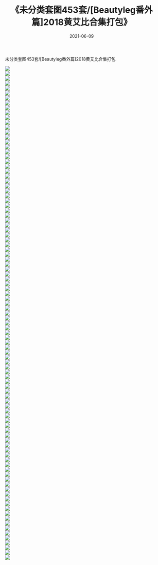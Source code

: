 ﻿---
layout: post
title:  《未分类套图453套/[Beautyleg番外篇]2018黄艾比合集打包》
date:   2021-06-09
img: http://pic.660000.xyz/1:/网络美图/2021/未分类套图453套/[Beautyleg番外篇]2018黄艾比合集打包/000.jpg
categories: [美女, 清纯, 唯美]
---

未分类套图453套/[Beautyleg番外篇]2018黄艾比合集打包

 ![](http://pic.660000.xyz/1:/网络美图/2021/未分类套图453套/[Beautyleg番外篇]2018黄艾比合集打包/001.jpg) <br>![](http://pic.660000.xyz/1:/网络美图/2021/未分类套图453套/[Beautyleg番外篇]2018黄艾比合集打包/002.jpg) <br>![](http://pic.660000.xyz/1:/网络美图/2021/未分类套图453套/[Beautyleg番外篇]2018黄艾比合集打包/003.jpg) <br>![](http://pic.660000.xyz/1:/网络美图/2021/未分类套图453套/[Beautyleg番外篇]2018黄艾比合集打包/004.jpg) <br>![](http://pic.660000.xyz/1:/网络美图/2021/未分类套图453套/[Beautyleg番外篇]2018黄艾比合集打包/005.jpg) <br>![](http://pic.660000.xyz/1:/网络美图/2021/未分类套图453套/[Beautyleg番外篇]2018黄艾比合集打包/006.jpg) <br>![](http://pic.660000.xyz/1:/网络美图/2021/未分类套图453套/[Beautyleg番外篇]2018黄艾比合集打包/007.jpg) <br>![](http://pic.660000.xyz/1:/网络美图/2021/未分类套图453套/[Beautyleg番外篇]2018黄艾比合集打包/008.jpg) <br>![](http://pic.660000.xyz/1:/网络美图/2021/未分类套图453套/[Beautyleg番外篇]2018黄艾比合集打包/009.jpg) <br>![](http://pic.660000.xyz/1:/网络美图/2021/未分类套图453套/[Beautyleg番外篇]2018黄艾比合集打包/010.jpg) <br>![](http://pic.660000.xyz/1:/网络美图/2021/未分类套图453套/[Beautyleg番外篇]2018黄艾比合集打包/011.jpg) <br>![](http://pic.660000.xyz/1:/网络美图/2021/未分类套图453套/[Beautyleg番外篇]2018黄艾比合集打包/012.jpg) <br>![](http://pic.660000.xyz/1:/网络美图/2021/未分类套图453套/[Beautyleg番外篇]2018黄艾比合集打包/013.jpg) <br>![](http://pic.660000.xyz/1:/网络美图/2021/未分类套图453套/[Beautyleg番外篇]2018黄艾比合集打包/014.jpg) <br>![](http://pic.660000.xyz/1:/网络美图/2021/未分类套图453套/[Beautyleg番外篇]2018黄艾比合集打包/015.jpg) <br>![](http://pic.660000.xyz/1:/网络美图/2021/未分类套图453套/[Beautyleg番外篇]2018黄艾比合集打包/016.jpg) <br>![](http://pic.660000.xyz/1:/网络美图/2021/未分类套图453套/[Beautyleg番外篇]2018黄艾比合集打包/017.jpg) <br>![](http://pic.660000.xyz/1:/网络美图/2021/未分类套图453套/[Beautyleg番外篇]2018黄艾比合集打包/018.jpg) <br>![](http://pic.660000.xyz/1:/网络美图/2021/未分类套图453套/[Beautyleg番外篇]2018黄艾比合集打包/019.jpg) <br>![](http://pic.660000.xyz/1:/网络美图/2021/未分类套图453套/[Beautyleg番外篇]2018黄艾比合集打包/020.jpg) <br>![](http://pic.660000.xyz/1:/网络美图/2021/未分类套图453套/[Beautyleg番外篇]2018黄艾比合集打包/021.jpg) <br>![](http://pic.660000.xyz/1:/网络美图/2021/未分类套图453套/[Beautyleg番外篇]2018黄艾比合集打包/022.jpg) <br>![](http://pic.660000.xyz/1:/网络美图/2021/未分类套图453套/[Beautyleg番外篇]2018黄艾比合集打包/023.jpg) <br>![](http://pic.660000.xyz/1:/网络美图/2021/未分类套图453套/[Beautyleg番外篇]2018黄艾比合集打包/024.jpg) <br>![](http://pic.660000.xyz/1:/网络美图/2021/未分类套图453套/[Beautyleg番外篇]2018黄艾比合集打包/025.jpg) <br>![](http://pic.660000.xyz/1:/网络美图/2021/未分类套图453套/[Beautyleg番外篇]2018黄艾比合集打包/026.jpg) <br>![](http://pic.660000.xyz/1:/网络美图/2021/未分类套图453套/[Beautyleg番外篇]2018黄艾比合集打包/027.jpg) <br>![](http://pic.660000.xyz/1:/网络美图/2021/未分类套图453套/[Beautyleg番外篇]2018黄艾比合集打包/028.jpg) <br>![](http://pic.660000.xyz/1:/网络美图/2021/未分类套图453套/[Beautyleg番外篇]2018黄艾比合集打包/029.jpg) <br>![](http://pic.660000.xyz/1:/网络美图/2021/未分类套图453套/[Beautyleg番外篇]2018黄艾比合集打包/030.jpg) <br>![](http://pic.660000.xyz/1:/网络美图/2021/未分类套图453套/[Beautyleg番外篇]2018黄艾比合集打包/031.jpg) <br>![](http://pic.660000.xyz/1:/网络美图/2021/未分类套图453套/[Beautyleg番外篇]2018黄艾比合集打包/032.jpg) <br>![](http://pic.660000.xyz/1:/网络美图/2021/未分类套图453套/[Beautyleg番外篇]2018黄艾比合集打包/033.jpg) <br>![](http://pic.660000.xyz/1:/网络美图/2021/未分类套图453套/[Beautyleg番外篇]2018黄艾比合集打包/034.jpg) <br>![](http://pic.660000.xyz/1:/网络美图/2021/未分类套图453套/[Beautyleg番外篇]2018黄艾比合集打包/035.jpg) <br>![](http://pic.660000.xyz/1:/网络美图/2021/未分类套图453套/[Beautyleg番外篇]2018黄艾比合集打包/036.jpg) <br>![](http://pic.660000.xyz/1:/网络美图/2021/未分类套图453套/[Beautyleg番外篇]2018黄艾比合集打包/037.jpg) <br>![](http://pic.660000.xyz/1:/网络美图/2021/未分类套图453套/[Beautyleg番外篇]2018黄艾比合集打包/038.jpg) <br>![](http://pic.660000.xyz/1:/网络美图/2021/未分类套图453套/[Beautyleg番外篇]2018黄艾比合集打包/039.jpg) <br>![](http://pic.660000.xyz/1:/网络美图/2021/未分类套图453套/[Beautyleg番外篇]2018黄艾比合集打包/040.jpg) <br>![](http://pic.660000.xyz/1:/网络美图/2021/未分类套图453套/[Beautyleg番外篇]2018黄艾比合集打包/041.jpg) <br>![](http://pic.660000.xyz/1:/网络美图/2021/未分类套图453套/[Beautyleg番外篇]2018黄艾比合集打包/042.jpg) <br>![](http://pic.660000.xyz/1:/网络美图/2021/未分类套图453套/[Beautyleg番外篇]2018黄艾比合集打包/043.jpg) <br>![](http://pic.660000.xyz/1:/网络美图/2021/未分类套图453套/[Beautyleg番外篇]2018黄艾比合集打包/044.jpg) <br>![](http://pic.660000.xyz/1:/网络美图/2021/未分类套图453套/[Beautyleg番外篇]2018黄艾比合集打包/045.jpg) <br>![](http://pic.660000.xyz/1:/网络美图/2021/未分类套图453套/[Beautyleg番外篇]2018黄艾比合集打包/046.jpg) <br>![](http://pic.660000.xyz/1:/网络美图/2021/未分类套图453套/[Beautyleg番外篇]2018黄艾比合集打包/047.jpg) <br>![](http://pic.660000.xyz/1:/网络美图/2021/未分类套图453套/[Beautyleg番外篇]2018黄艾比合集打包/048.jpg) <br>![](http://pic.660000.xyz/1:/网络美图/2021/未分类套图453套/[Beautyleg番外篇]2018黄艾比合集打包/049.jpg) <br>![](http://pic.660000.xyz/1:/网络美图/2021/未分类套图453套/[Beautyleg番外篇]2018黄艾比合集打包/050.jpg) <br>![](http://pic.660000.xyz/1:/网络美图/2021/未分类套图453套/[Beautyleg番外篇]2018黄艾比合集打包/051.jpg) <br>![](http://pic.660000.xyz/1:/网络美图/2021/未分类套图453套/[Beautyleg番外篇]2018黄艾比合集打包/052.jpg) <br>![](http://pic.660000.xyz/1:/网络美图/2021/未分类套图453套/[Beautyleg番外篇]2018黄艾比合集打包/053.jpg) <br>![](http://pic.660000.xyz/1:/网络美图/2021/未分类套图453套/[Beautyleg番外篇]2018黄艾比合集打包/054.jpg) <br>![](http://pic.660000.xyz/1:/网络美图/2021/未分类套图453套/[Beautyleg番外篇]2018黄艾比合集打包/055.jpg) <br>![](http://pic.660000.xyz/1:/网络美图/2021/未分类套图453套/[Beautyleg番外篇]2018黄艾比合集打包/056.jpg) <br>![](http://pic.660000.xyz/1:/网络美图/2021/未分类套图453套/[Beautyleg番外篇]2018黄艾比合集打包/057.jpg) <br>![](http://pic.660000.xyz/1:/网络美图/2021/未分类套图453套/[Beautyleg番外篇]2018黄艾比合集打包/058.jpg) <br>![](http://pic.660000.xyz/1:/网络美图/2021/未分类套图453套/[Beautyleg番外篇]2018黄艾比合集打包/059.jpg) <br>![](http://pic.660000.xyz/1:/网络美图/2021/未分类套图453套/[Beautyleg番外篇]2018黄艾比合集打包/060.jpg) <br>![](http://pic.660000.xyz/1:/网络美图/2021/未分类套图453套/[Beautyleg番外篇]2018黄艾比合集打包/061.jpg) <br>![](http://pic.660000.xyz/1:/网络美图/2021/未分类套图453套/[Beautyleg番外篇]2018黄艾比合集打包/062.jpg) <br>![](http://pic.660000.xyz/1:/网络美图/2021/未分类套图453套/[Beautyleg番外篇]2018黄艾比合集打包/063.jpg) <br>![](http://pic.660000.xyz/1:/网络美图/2021/未分类套图453套/[Beautyleg番外篇]2018黄艾比合集打包/064.jpg) <br>![](http://pic.660000.xyz/1:/网络美图/2021/未分类套图453套/[Beautyleg番外篇]2018黄艾比合集打包/065.jpg) <br>![](http://pic.660000.xyz/1:/网络美图/2021/未分类套图453套/[Beautyleg番外篇]2018黄艾比合集打包/066.jpg) <br>![](http://pic.660000.xyz/1:/网络美图/2021/未分类套图453套/[Beautyleg番外篇]2018黄艾比合集打包/067.jpg) <br>![](http://pic.660000.xyz/1:/网络美图/2021/未分类套图453套/[Beautyleg番外篇]2018黄艾比合集打包/068.jpg) <br>![](http://pic.660000.xyz/1:/网络美图/2021/未分类套图453套/[Beautyleg番外篇]2018黄艾比合集打包/069.jpg) <br>![](http://pic.660000.xyz/1:/网络美图/2021/未分类套图453套/[Beautyleg番外篇]2018黄艾比合集打包/070.jpg) <br>![](http://pic.660000.xyz/1:/网络美图/2021/未分类套图453套/[Beautyleg番外篇]2018黄艾比合集打包/071.jpg) <br>![](http://pic.660000.xyz/1:/网络美图/2021/未分类套图453套/[Beautyleg番外篇]2018黄艾比合集打包/072.jpg) <br>![](http://pic.660000.xyz/1:/网络美图/2021/未分类套图453套/[Beautyleg番外篇]2018黄艾比合集打包/073.jpg) <br>![](http://pic.660000.xyz/1:/网络美图/2021/未分类套图453套/[Beautyleg番外篇]2018黄艾比合集打包/074.jpg) <br>![](http://pic.660000.xyz/1:/网络美图/2021/未分类套图453套/[Beautyleg番外篇]2018黄艾比合集打包/075.jpg) <br>![](http://pic.660000.xyz/1:/网络美图/2021/未分类套图453套/[Beautyleg番外篇]2018黄艾比合集打包/076.jpg) <br>![](http://pic.660000.xyz/1:/网络美图/2021/未分类套图453套/[Beautyleg番外篇]2018黄艾比合集打包/077.jpg) <br>![](http://pic.660000.xyz/1:/网络美图/2021/未分类套图453套/[Beautyleg番外篇]2018黄艾比合集打包/078.jpg) <br>![](http://pic.660000.xyz/1:/网络美图/2021/未分类套图453套/[Beautyleg番外篇]2018黄艾比合集打包/079.jpg) <br>![](http://pic.660000.xyz/1:/网络美图/2021/未分类套图453套/[Beautyleg番外篇]2018黄艾比合集打包/080.jpg) <br>![](http://pic.660000.xyz/1:/网络美图/2021/未分类套图453套/[Beautyleg番外篇]2018黄艾比合集打包/081.jpg) <br>![](http://pic.660000.xyz/1:/网络美图/2021/未分类套图453套/[Beautyleg番外篇]2018黄艾比合集打包/082.jpg) <br>![](http://pic.660000.xyz/1:/网络美图/2021/未分类套图453套/[Beautyleg番外篇]2018黄艾比合集打包/083.jpg) <br>![](http://pic.660000.xyz/1:/网络美图/2021/未分类套图453套/[Beautyleg番外篇]2018黄艾比合集打包/084.jpg) <br>![](http://pic.660000.xyz/1:/网络美图/2021/未分类套图453套/[Beautyleg番外篇]2018黄艾比合集打包/085.jpg) <br>![](http://pic.660000.xyz/1:/网络美图/2021/未分类套图453套/[Beautyleg番外篇]2018黄艾比合集打包/086.jpg) <br>![](http://pic.660000.xyz/1:/网络美图/2021/未分类套图453套/[Beautyleg番外篇]2018黄艾比合集打包/087.jpg) <br>![](http://pic.660000.xyz/1:/网络美图/2021/未分类套图453套/[Beautyleg番外篇]2018黄艾比合集打包/088.jpg) <br>![](http://pic.660000.xyz/1:/网络美图/2021/未分类套图453套/[Beautyleg番外篇]2018黄艾比合集打包/089.jpg) <br>![](http://pic.660000.xyz/1:/网络美图/2021/未分类套图453套/[Beautyleg番外篇]2018黄艾比合集打包/090.jpg) <br>![](http://pic.660000.xyz/1:/网络美图/2021/未分类套图453套/[Beautyleg番外篇]2018黄艾比合集打包/091.jpg) <br>![](http://pic.660000.xyz/1:/网络美图/2021/未分类套图453套/[Beautyleg番外篇]2018黄艾比合集打包/092.jpg) <br>![](http://pic.660000.xyz/1:/网络美图/2021/未分类套图453套/[Beautyleg番外篇]2018黄艾比合集打包/093.jpg) <br>![](http://pic.660000.xyz/1:/网络美图/2021/未分类套图453套/[Beautyleg番外篇]2018黄艾比合集打包/094.jpg) <br>![](http://pic.660000.xyz/1:/网络美图/2021/未分类套图453套/[Beautyleg番外篇]2018黄艾比合集打包/095.jpg) <br>![](http://pic.660000.xyz/1:/网络美图/2021/未分类套图453套/[Beautyleg番外篇]2018黄艾比合集打包/096.jpg) <br>![](http://pic.660000.xyz/1:/网络美图/2021/未分类套图453套/[Beautyleg番外篇]2018黄艾比合集打包/097.jpg) <br>![](http://pic.660000.xyz/1:/网络美图/2021/未分类套图453套/[Beautyleg番外篇]2018黄艾比合集打包/098.jpg) <br>![](http://pic.660000.xyz/1:/网络美图/2021/未分类套图453套/[Beautyleg番外篇]2018黄艾比合集打包/099.jpg) <br>![](http://pic.660000.xyz/1:/网络美图/2021/未分类套图453套/[Beautyleg番外篇]2018黄艾比合集打包/100.jpg) <br>![](http://pic.660000.xyz/1:/网络美图/2021/未分类套图453套/[Beautyleg番外篇]2018黄艾比合集打包/101.jpg) <br>